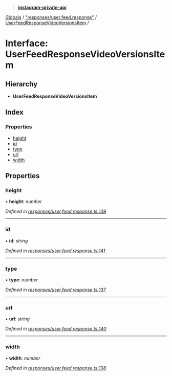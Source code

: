 > **[instagram-private-api](../README.md)**

[Globals](../README.md) / ["responses/user.feed.response"](../modules/_responses_user_feed_response_.md) / [UserFeedResponseVideoVersionsItem](_responses_user_feed_response_.userfeedresponsevideoversionsitem.md) /

# Interface: UserFeedResponseVideoVersionsItem

## Hierarchy

* **UserFeedResponseVideoVersionsItem**

## Index

### Properties

* [height](_responses_user_feed_response_.userfeedresponsevideoversionsitem.md#height)
* [id](_responses_user_feed_response_.userfeedresponsevideoversionsitem.md#id)
* [type](_responses_user_feed_response_.userfeedresponsevideoversionsitem.md#type)
* [url](_responses_user_feed_response_.userfeedresponsevideoversionsitem.md#url)
* [width](_responses_user_feed_response_.userfeedresponsevideoversionsitem.md#width)

## Properties

###  height

• **height**: *number*

*Defined in [responses/user.feed.response.ts:139](https://github.com/dilame/instagram-private-api/blob/01eb399/src/responses/user.feed.response.ts#L139)*

___

###  id

• **id**: *string*

*Defined in [responses/user.feed.response.ts:141](https://github.com/dilame/instagram-private-api/blob/01eb399/src/responses/user.feed.response.ts#L141)*

___

###  type

• **type**: *number*

*Defined in [responses/user.feed.response.ts:137](https://github.com/dilame/instagram-private-api/blob/01eb399/src/responses/user.feed.response.ts#L137)*

___

###  url

• **url**: *string*

*Defined in [responses/user.feed.response.ts:140](https://github.com/dilame/instagram-private-api/blob/01eb399/src/responses/user.feed.response.ts#L140)*

___

###  width

• **width**: *number*

*Defined in [responses/user.feed.response.ts:138](https://github.com/dilame/instagram-private-api/blob/01eb399/src/responses/user.feed.response.ts#L138)*